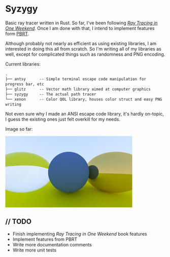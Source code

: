 # Syzygy

Basic ray tracer written in Rust. So far, I've been following [_Ray Tracing in One Weekend_](https://raytracing.github.io/books/RayTracingInOneWeekend.html). Once I am done with that, I intend to implement features form [PBRT](https://pbrt.org/).

Although probably not nearly as efficient as using existing libraries, I am interested in doing this all from scratch. So I'm writing all of my libraries as well, except for complicated things such as randomness and PNG encoding.

Current libraries:
```
.
├── antsy      -- Simple terminal escape code manipulation for progress bar, etc
├── glitz      -- Vector math library aimed at computer graphics
├── syzygy     -- The actual path tracer
└── xenon      -- Color QOL library, houses color struct and easy PNG writing
```
Not even sure why I made an ANSI escape code library, it's hardly on-topic, I guess the existing ones just felt overkill for my needs.

Image so far:

![Image so far](syzygy/out.png)

## // TODO
- Finish implementing _Ray Tracing in One Weekend_ book features
- Implement features from PBRT
- Write more documentation comments
- Write more unit tests

